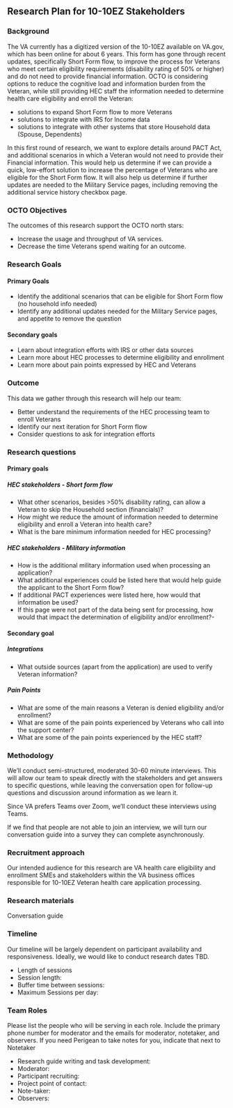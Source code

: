 ## Research Plan for 10-10EZ Stakeholders 
### Background
The VA currently has a digitized version of the 10-10EZ available on VA.gov, which has been online for about 6 years.  This form has gone through recent updates, specifically Short Form flow, to improve the process for Veterans who meet certain eligibility requirements (disability rating of 50% or higher) and do not need to provide financial information.
OCTO is considering options to reduce the cognitive load and information burden from the Veteran, while still providing HEC staff the information needed to determine health care eligibility and enroll the Veteran:
- solutions to expand Short Form flow to more Veterans
- solutions to integrate with IRS for Income data
- solutions to integrate with other systems that store Household data (Spouse, Dependents)

In this first round of research, we want to explore details around PACT Act, and additional scenarios in which a Veteran would not need to provide their Financial information. This would help us determine if we can provide a quick, low-effort solution to increase the percentage of Veterans who are eligible for the Short Form flow.  It will also help us determine if further updates are needed to the Military Service pages, including removing the additional service history checkbox page.


### OCTO Objectives
The outcomes of this research support the OCTO north stars:
- Increase the usage and throughput of VA services.
- Decrease the time Veterans spend waiting for an outcome.

### Research Goals
#### Primary Goals
- Identify the additional scenarios that can be eligible for Short Form flow (no household info needed)
- Identify any additional updates needed for the Military Service pages, and appetite to remove the question

#### Secondary goals
- Learn about integration efforts with IRS or other data sources
- Learn more about HEC processes to determine eligibility and enrollment
- Learn more about pain points expressed by HEC and Veterans

### Outcome
This data we gather through this research will help our team: 
- Better understand the requirements of the HEC processing team to enroll Veterans
- Identify our next iteration for Short Form flow
- Consider questions to ask for integration efforts

### Research questions
#### Primary goals
##### HEC stakeholders - Short form flow
- What other scenarios, besides >50% disability rating, can allow a Veteran to skip the Household section (financials)?
- How might we reduce the amount of information needed to determine eligibility and enroll a Veteran into health care? 
- What is the bare minimum information needed for HEC processing?

##### HEC stakeholders - Military information
- How is the additional military information used when processing an application?
- What additional experiences could be listed here that would help guide the applicant to the Short Form flow?
- If additional PACT experiences were listed here, how would that information be used?
- If this page were not part of the data being sent for processing, how would that impact the determination of eligibility and/or enrollment?-

#### Secondary goal 
##### Integrations
- What outside sources (apart from the application) are used to verify Veteran information?

##### Pain Points
- What are some of the main reasons a Veteran is denied eligibility and/or enrollment?
- What are some of the pain points experienced by Veterans who call into the support center?
- What are some of the pain points experienced by the HEC staff?

### Methodology
We’ll conduct semi-structured, moderated 30-60 minute interviews.  This will allow our team to speak directly with the stakeholders and get answers to specific questions, while leaving the conversation open for follow-up questions and discussion around information as we learn it.

Since VA prefers Teams over Zoom, we’ll conduct these interviews using Teams.

If we find that people are not able to join an interview, we will turn our conversation guide into a survey they can complete asynchronously. 

### Recruitment approach
Our intended audience for this research are VA health care eligibility and enrollment SMEs and stakeholders within the VA business offices responsible for 10-10EZ Veteran health care application processing. 

### Research materials
Conversation guide

### Timeline
Our timeline will be largely dependent on participant availability and responsiveness. Ideally, we would like to conduct research dates TBD.
- Length of sessions
- Session length: 
- Buffer time between sessions:  
- Maximum Sessions per day: 

### Team Roles
Please list the people who will be serving in each role. Include the primary phone number for moderator and the emails for moderator, notetaker, and observers. If you need Perigean to take notes for you, indicate that next to Notetaker
- Research guide writing and task development: 
- Moderator: 
- Participant recruiting: 
- Project point of contact: 
- Note-taker: 
- Observers: 
